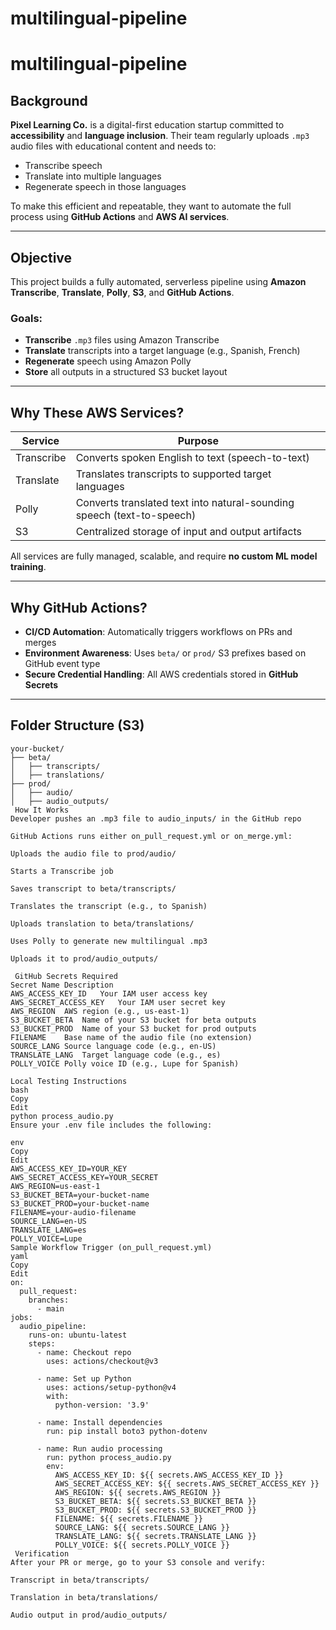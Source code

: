 # multilingual-pipeline

# multilingual-pipeline

##  Background

**Pixel Learning Co.** is a digital-first education startup committed to **accessibility** and **language inclusion**. Their team regularly uploads `.mp3` audio files with educational content and needs to:

- Transcribe speech
- Translate into multiple languages
- Regenerate speech in those languages

To make this efficient and repeatable, they want to automate the full process using **GitHub Actions** and **AWS AI services**.

---

##  Objective

This project builds a fully automated, serverless pipeline using **Amazon Transcribe**, **Translate**, **Polly**, **S3**, and **GitHub Actions**.

###  Goals:
- **Transcribe** `.mp3` files using Amazon Transcribe
- **Translate** transcripts into a target language (e.g., Spanish, French)
- **Regenerate** speech using Amazon Polly
- **Store** all outputs in a structured S3 bucket layout

---

##  Why These AWS Services?

| Service     | Purpose                                                             |
|-------------|---------------------------------------------------------------------|
| Transcribe  | Converts spoken English to text (speech-to-text)                   |
| Translate   | Translates transcripts to supported target languages               |
| Polly       | Converts translated text into natural-sounding speech (text-to-speech) |
| S3          | Centralized storage of input and output artifacts                  |

All services are fully managed, scalable, and require **no custom ML model training**.

---

##  Why GitHub Actions?

-  **CI/CD Automation**: Automatically triggers workflows on PRs and merges
-  **Environment Awareness**: Uses `beta/` or `prod/` S3 prefixes based on GitHub event type
-  **Secure Credential Handling**: All AWS credentials stored in **GitHub Secrets**

---

##  Folder Structure (S3)

```text
your-bucket/
├── beta/
│   ├── transcripts/
│   ├── translations/
├── prod/
│   ├── audio/
│   ├── audio_outputs/
 How It Works
Developer pushes an .mp3 file to audio_inputs/ in the GitHub repo

GitHub Actions runs either on_pull_request.yml or on_merge.yml:

Uploads the audio file to prod/audio/

Starts a Transcribe job

Saves transcript to beta/transcripts/

Translates the transcript (e.g., to Spanish)

Uploads translation to beta/translations/

Uses Polly to generate new multilingual .mp3

Uploads it to prod/audio_outputs/

 GitHub Secrets Required
Secret Name	Description
AWS_ACCESS_KEY_ID	Your IAM user access key
AWS_SECRET_ACCESS_KEY	Your IAM user secret key
AWS_REGION	AWS region (e.g., us-east-1)
S3_BUCKET_BETA	Name of your S3 bucket for beta outputs
S3_BUCKET_PROD	Name of your S3 bucket for prod outputs
FILENAME	Base name of the audio file (no extension)
SOURCE_LANG	Source language code (e.g., en-US)
TRANSLATE_LANG	Target language code (e.g., es)
POLLY_VOICE	Polly voice ID (e.g., Lupe for Spanish)

Local Testing Instructions
bash
Copy
Edit
python process_audio.py
Ensure your .env file includes the following:

env
Copy
Edit
AWS_ACCESS_KEY_ID=YOUR_KEY
AWS_SECRET_ACCESS_KEY=YOUR_SECRET
AWS_REGION=us-east-1
S3_BUCKET_BETA=your-bucket-name
S3_BUCKET_PROD=your-bucket-name
FILENAME=your-audio-filename
SOURCE_LANG=en-US
TRANSLATE_LANG=es
POLLY_VOICE=Lupe
Sample Workflow Trigger (on_pull_request.yml)
yaml
Copy
Edit
on:
  pull_request:
    branches:
      - main
jobs:
  audio_pipeline:
    runs-on: ubuntu-latest
    steps:
      - name: Checkout repo
        uses: actions/checkout@v3

      - name: Set up Python
        uses: actions/setup-python@v4
        with:
          python-version: '3.9'

      - name: Install dependencies
        run: pip install boto3 python-dotenv

      - name: Run audio processing
        run: python process_audio.py
        env:
          AWS_ACCESS_KEY_ID: ${{ secrets.AWS_ACCESS_KEY_ID }}
          AWS_SECRET_ACCESS_KEY: ${{ secrets.AWS_SECRET_ACCESS_KEY }}
          AWS_REGION: ${{ secrets.AWS_REGION }}
          S3_BUCKET_BETA: ${{ secrets.S3_BUCKET_BETA }}
          S3_BUCKET_PROD: ${{ secrets.S3_BUCKET_PROD }}
          FILENAME: ${{ secrets.FILENAME }}
          SOURCE_LANG: ${{ secrets.SOURCE_LANG }}
          TRANSLATE_LANG: ${{ secrets.TRANSLATE_LANG }}
          POLLY_VOICE: ${{ secrets.POLLY_VOICE }}
 Verification
After your PR or merge, go to your S3 console and verify:

Transcript in beta/transcripts/

Translation in beta/translations/

Audio output in prod/audio_outputs/

